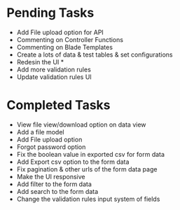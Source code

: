 # Pending Tasks
- Add File upload option for API
- Commenting on Controller Functions
- Commenting on Blade Templates
- Create a lots of data & test tables & set configurations
- Redesin the UI *
- Add more validation rules
- Update validation rules UI

# Completed Tasks
- View file view/download option on data view
- Add a file model
- Add File upload option
- Forgot password option
- Fix the boolean value in exported csv for form data
- Add Export csv option to the form data
- Fix pagination & other urls of the form data page
- Make the UI responsive
- Add filter to the form data
- Add search to the form data
- Change the validation rules input system of fields